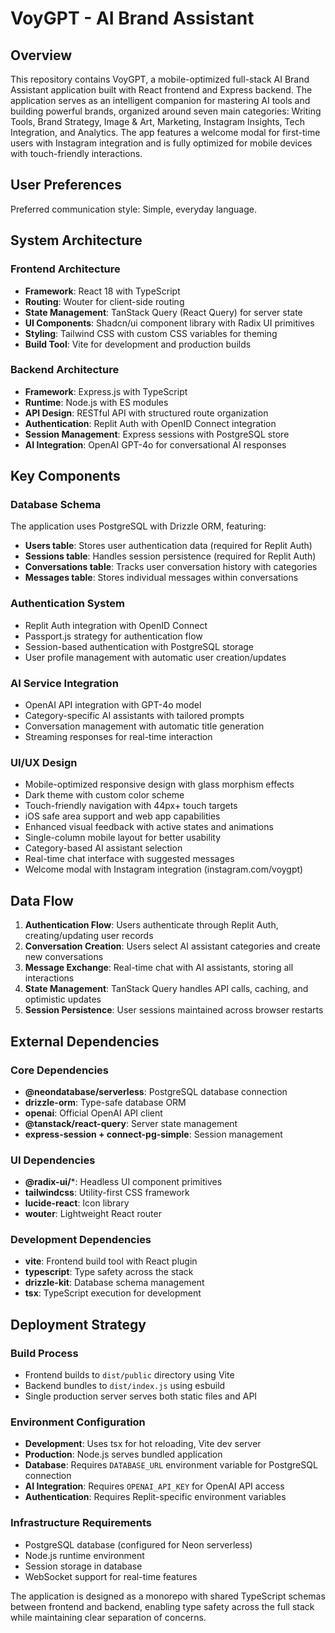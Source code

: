 # VoyGPT - AI Brand Assistant

## Overview

This repository contains VoyGPT, a mobile-optimized full-stack AI Brand Assistant application built with React frontend and Express backend. The application serves as an intelligent companion for mastering AI tools and building powerful brands, organized around seven main categories: Writing Tools, Brand Strategy, Image & Art, Marketing, Instagram Insights, Tech Integration, and Analytics. The app features a welcome modal for first-time users with Instagram integration and is fully optimized for mobile devices with touch-friendly interactions.

## User Preferences

Preferred communication style: Simple, everyday language.

## System Architecture

### Frontend Architecture
- **Framework**: React 18 with TypeScript
- **Routing**: Wouter for client-side routing
- **State Management**: TanStack Query (React Query) for server state
- **UI Components**: Shadcn/ui component library with Radix UI primitives
- **Styling**: Tailwind CSS with custom CSS variables for theming
- **Build Tool**: Vite for development and production builds

### Backend Architecture
- **Framework**: Express.js with TypeScript
- **Runtime**: Node.js with ES modules
- **API Design**: RESTful API with structured route organization
- **Authentication**: Replit Auth with OpenID Connect integration
- **Session Management**: Express sessions with PostgreSQL store
- **AI Integration**: OpenAI GPT-4o for conversational AI responses

## Key Components

### Database Schema
The application uses PostgreSQL with Drizzle ORM, featuring:
- **Users table**: Stores user authentication data (required for Replit Auth)
- **Sessions table**: Handles session persistence (required for Replit Auth)
- **Conversations table**: Tracks user conversation history with categories
- **Messages table**: Stores individual messages within conversations

### Authentication System
- Replit Auth integration with OpenID Connect
- Passport.js strategy for authentication flow
- Session-based authentication with PostgreSQL storage
- User profile management with automatic user creation/updates

### AI Service Integration
- OpenAI API integration with GPT-4o model
- Category-specific AI assistants with tailored prompts
- Conversation management with automatic title generation
- Streaming responses for real-time interaction

### UI/UX Design
- Mobile-optimized responsive design with glass morphism effects
- Dark theme with custom color scheme
- Touch-friendly navigation with 44px+ touch targets
- iOS safe area support and web app capabilities
- Enhanced visual feedback with active states and animations
- Single-column mobile layout for better usability
- Category-based AI assistant selection
- Real-time chat interface with suggested messages
- Welcome modal with Instagram integration (instagram.com/voygpt)

## Data Flow

1. **Authentication Flow**: Users authenticate through Replit Auth, creating/updating user records
2. **Conversation Creation**: Users select AI assistant categories and create new conversations
3. **Message Exchange**: Real-time chat with AI assistants, storing all interactions
4. **State Management**: TanStack Query handles API calls, caching, and optimistic updates
5. **Session Persistence**: User sessions maintained across browser restarts

## External Dependencies

### Core Dependencies
- **@neondatabase/serverless**: PostgreSQL database connection
- **drizzle-orm**: Type-safe database ORM
- **openai**: Official OpenAI API client
- **@tanstack/react-query**: Server state management
- **express-session + connect-pg-simple**: Session management

### UI Dependencies
- **@radix-ui/***: Headless UI component primitives
- **tailwindcss**: Utility-first CSS framework
- **lucide-react**: Icon library
- **wouter**: Lightweight React router

### Development Dependencies
- **vite**: Frontend build tool with React plugin
- **typescript**: Type safety across the stack
- **drizzle-kit**: Database schema management
- **tsx**: TypeScript execution for development

## Deployment Strategy

### Build Process
- Frontend builds to `dist/public` directory using Vite
- Backend bundles to `dist/index.js` using esbuild
- Single production server serves both static files and API

### Environment Configuration
- **Development**: Uses tsx for hot reloading, Vite dev server
- **Production**: Node.js serves bundled application
- **Database**: Requires `DATABASE_URL` environment variable for PostgreSQL connection
- **AI Integration**: Requires `OPENAI_API_KEY` for OpenAI API access
- **Authentication**: Requires Replit-specific environment variables

### Infrastructure Requirements
- PostgreSQL database (configured for Neon serverless)
- Node.js runtime environment
- Session storage in database
- WebSocket support for real-time features

The application is designed as a monorepo with shared TypeScript schemas between frontend and backend, enabling type safety across the full stack while maintaining clear separation of concerns.